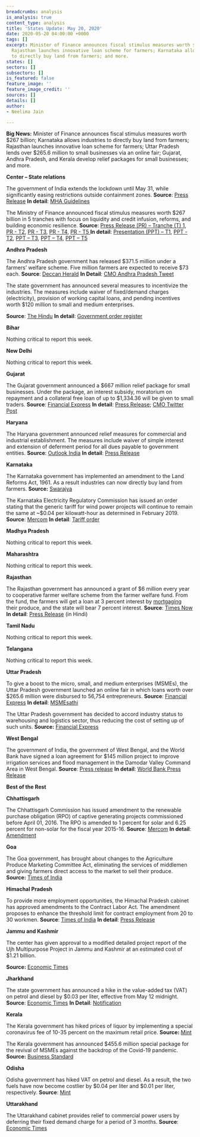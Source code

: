 ```yaml
---
breadcrumbs: analysis
is_analysis: true
content_type: analysis
title: 'States Update: May 20, 2020'
date: 2020-05-20 04:00:00 +0000
tags: []
excerpt: Minister of Finance announces fiscal stimulus measures worth $267 billion;
  Rajasthan launches innovative loan scheme for farmers; Karnataka allows industries
  to directly buy land from farmers; and more.
states: []
sectors: []
subsectors: []
is_featured: false
feature_image: ''
feature_image_credit: ''
sources: []
details: []
author:
- Neelima Jain

---
```

**Big News:** Minister of Finance announces fiscal stimulus measures worth $267 billion; Karnataka allows industries to directly buy land from farmers; Rajasthan launches innovative loan scheme for farmers; Uttar Pradesh lends over $265.6 million to small businesses via an online fair; Gujarat, Andhra Pradesh, and Kerala develop relief packages for small businesses; and more.

**Center – State relations**

The government of India extends the lockdown until May 31, while significantly easing restrictions outside containment zones. **Source**: [Press Release](https://pib.gov.in/PressReleasePage.aspx?PRID=1624763) **In detail**: [MHA Guidelines](https://www.mha.gov.in/sites/default/files/MHAOrderextension_1752020.pdf)

The Ministry of Finance announced fiscal stimulus measures worth $267 billion in 5 tranches with focus on liquidity and credit infusion, reforms, and building economic resilience. **Source**: [Press Release (PR) – Tranche (T) 1](https://pib.gov.in/PressReleasePage.aspx?PRID=1623601), [PR - T2](https://pib.gov.in/PressReleasePage.aspx?PRID=1623862), [PR - T3](https://pib.gov.in/PressReleasePage.aspx?PRID=1624153), [PR - T4](https://pib.gov.in/PressReleasePage.aspx?PRID=1624536), [PR - T5 ](https://pib.gov.in/PressReleasePage.aspx?PRID=1624661)**In detail**: [Presentation (PPT) – T1](https://pib.gov.in/PressReleasePage.aspx?PRID=1623585), [PPT - T2](https://pib.gov.in/PressReleasePage.aspx?PRID=1623840), [PPT – T3](https://pib.gov.in/PressReleasePage.aspx?PRID=1624104), [PPT – T4](https://pib.gov.in/PressReleasePage.aspx?PRID=1624465), [PPT – T5](https://pib.gov.in/PressReleasePage.aspx?PRID=1624651)

**Andhra Pradesh**

The Andhra Pradesh government has released $371.5 million under a farmers’ welfare scheme. Five million farmers are expected to receive $73 each. **Source**: [Deccan Herald](https://www.deccanherald.com/national/south/coronavirus-lockdown-andhra-pradesh-government-releases-rs-2800-crore-towards-assistance-to-50-lakh-farmers-837994.html) **In Detail**: [CMO Andhra Pradesh Tweet](https://twitter.com/AndhraPradeshCM/status/1261301533473337347)

The state government has announced several measures to incentivize the industries. The measures include waiver of fixed/demand charges (electricity), provision of working capital loans, and pending incentives worth $120 million to small and medium enterprises.

**Source**: [The Hindu](https://www.thehindu.com/news/national/andhra-pradesh/andhra-pradesh-to-give-incentives-to-lockdown-hit-industries/article31599246.ece) **In detail**: [Government order register](https://goir.ap.gov.in/Reports.aspx)

**Bihar**

Nothing critical to report this week.

**New Delhi**

Nothing critical to report this week.

**Gujarat**

The Gujarat government announced a $667 million relief package for small businesses. Under the package, an interest subsidy, moratorium on repayment and a collateral free loan of up to $1,334.36 will be given to small traders. **Source**: [Financial Express](https://www.financialexpress.com/india-news/atmanirbhar-gujarat-sahay-yojana-gujarat-announces-rs-5000-crore-relief-package-for-tiny-businesses/1959442/) **In detail**: [Press Release](https://cmogujarat.gov.in/en/cm-10-lakh-people-operating-small-businesses-in-gujarat-to-benefit-from-aatmanirbhar-gujarat-sahay-yojana/); [CMO Twitter Post](https://twitter.com/CMOGuj/status/1260955329908617216)

**Haryana**

The Haryana government announced relief measures for commercial and industrial establishment. The measures include waiver of simple interest and extension of deferment period for all dues payable to government entities. **Source**: [Outlook India](https://www.outlookindia.com/newsscroll/incentives-for-industrial-commercial-establishments-in-haryana/1835702) **In detail**: [Press Release](https://prharyana.gov.in/en/in-view-of-the-difficulties-faced-by-the-industrial-and-commercial-establishments-of-the-state-0)

**Karnataka**

The Karnataka government has implemented an amendment to the Land Reforms Act, 1961. As a result industries can now directly buy land from farmers. **Source:** [Swarajya](https://swarajyamag.com/insta/karnataka-in-major-reform-to-boost-economy-now-industries-can-directly-buy-land-from-farmers)

The Karnataka Electricity Regulatory Commission has issued an order stating that the generic tariff for wind power projects will continue to remain the same at \~$0.04 per kilowatt-hour as determined in February 2019. **Source**: [Mercom](https://mercomindia.com/karnataka-retains-generic-tariff-wind-projects/) **In detail**: [Tariff order](https://karunadu.karnataka.gov.in/kerc/Documents/Determination%20of%20Generic%20Tariff%20for%20wind%20Power%20Project%20for%20FY%202020-21.pdf)

**Madhya Pradesh**

Nothing critical to report this week.

**Maharashtra**

Nothing critical to report this week.

**Rajasthan**

The Rajasthan government has announced a grant of $6 million every year to cooperative farmer welfare scheme from the farmer welfare fund. From the fund, the farmers will get a loan at 3 percent interest by [mortgaging](https://www.hindustantimes.com/business-news/us-mortgage-rates-hover-near-all-time-lows-30-year-at-3-28/story-juTP05U6azpLZEESOnH6bO.html "mortgaging") their produce, and the state will bear 7 percent interest. **Source**: [Times Now](https://www.timesnownews.com/india/article/rajasthan-farmers-to-become-entrepreneurs-with-a-helping-hand-from-ashok-gehlot/592694) **In detail**: [Press Release](https://cmo.rajasthan.gov.in/pressreleasedetail/1953) (in Hindi)

**Tamil Nadu**

Nothing critical to report this week.

**Telangana**

Nothing critical to report this week.

**Uttar Pradesh**

To give a boost to the micro, small, and medium enterprises (MSMEs), the Uttar Pradesh government launched an online fair in which loans worth over $265.6 million were disbursed to 56,754 entrepreneurs. **Source**: [Financial Express](https://www.financialexpress.com/india-news/uttar-pradesh-launches-portal-sathi-for-giving-loan-to-msmes-yogi-adityanath/1959429/) **In detail**: [MSMEsathi](https://msmesathi.in/)

The Uttar Pradesh government has decided to accord industry status to warehousing and logistics sector, thus reducing the cost of setting up of such units. **Source:** [Financial Express](https://www.financialexpress.com/industry/up-gives-industry-status-to-warehousing-and-logistics-sector/1958220/)

**West Bengal**

The government of India, the government of West Bengal, and the World Bank have signed a loan agreement for $145 million project to improve irrigation services and flood management in the Damodar Valley Command Area in West Bengal. **Source**: [Press release](https://pib.gov.in/PressReleasePage.aspx?PRID=1624120) **In detail**: [World Bank Press Release](https://www.worldbank.org/en/news/press-release/2020/05/15/improve-irrigation-reduce-flooding-west-bengal)

**Best of the Rest**

**Chhattisgarh**

The Chhattisgarh Commission has issued amendment to the renewable purchase obligation (RPO) of captive generating projects commissioned before April 01, 2016. The RPO is amended to 1 percent for solar and 6.25 percent for non-solar for the fiscal year 2015-16. **Source**: [Mercom](https://mercomindia.com/chhattisgarh-amendment-regulations-captive-projects/) **In detail**: [Amendment](http://www.cserc.gov.in/pdf/RPO%20REC/RPO-REC%20Regulations_first%20ammendment_v1.pdf)

**Goa**

The Goa government, has brought about changes to the Agriculture Produce Marketing Committee Act, eliminating the services of middlemen and giving farmers direct access to the market to sell their produce. **Source:** [Times of India](https://timesofindia.indiatimes.com/city/goa/now-govt-gives-farmers-better-access-to-market-offers-e-nam/articleshow/75783175.cms)

**Himachal Pradesh**

To provide more employment opportunities, the Himachal Pradesh cabinet has approved amendments to the Contract Labor Act. The amendment proposes to enhance the threshold limit for contract employment from 20 to 30 workmen. **Source**: [Times of India](https://timesofindia.indiatimes.com/city/shimla/himachal-pradesh-cabinet-amends-rules-to-provide-more-employment-opportunities/articleshow/75722141.cms) **In detail**: [Press Release](http://himachalpr.gov.in/PressReleaseByYear.aspx?Language=1&ID=17227&Type=2&Date=13%2f05%2f2020)

**Jammu and Kashmir**

The center has given approval to a modified detailed project report of the Ujh Multipurpose Project in Jammu and Kashmir at an estimated cost of $1.21 billion.

**Source:** [Economic Times](https://economictimes.indiatimes.com/news/economy/infrastructure/centre-approves-modified-dpr-of-ujh-multipurpose-project-in-j-k/articleshow/75773407.cms)

**Jharkhand**

The state government has announced a hike in the value-added tax (VAT) on petrol and diesel by $0.03 per liter, effective from May 12 midnight. **Source**: [Economic Times](https://energy.economictimes.indiatimes.com/news/oil-and-gas/hike-in-vat-on-petrol-diesel-in-state-from-today/75712785) **In Detail**: [Notification](http://jharkhandcomtax.gov.in/documents/10231/0/New+Tax+Rate+for+Diesel+and+Petrol/061b3be7-c21b-489a-83dd-e1101e9bd211)

**Kerala**

The Kerala government has hiked prices of liquor by implementing a special coronavirus fee of 10-35 percent on the maximum retail price. **Source:** [Mint](https://www.livemint.com/news/india/kerala-levies-10-35-corona-fee-on-liquor-11589372741827.html)

The Kerala government has announced $455.6 million special package for the revival of MSMEs against the backdrop of the Covid-19 pandemic. **Source:** [Business Standard](https://www.business-standard.com/article/economy-policy/kerala-govt-announces-special-package-for-msmes-amid-covid-19-crisis-120051401670_1.html)

**Odisha**

Odisha government has hiked VAT on petrol and diesel. As a result, the two fuels have now become costlier by $0.04 per liter and $0.01 per liter, respectively. **Source**: [Mint](https://www.livemint.com/news/india/odisha-govt-hikes-vat-on-petrol-diesel-11589683235941.html)

**Uttarakhand**

The Uttarakhand cabinet provides relief to commercial power users by deferring their fixed demand charge for a period of 3 months. **Source**: [Economic Times](https://energy.economictimes.indiatimes.com/news/power/uttarakhand-cabinet-provides-relief-to-commercial-power-users/75728542)